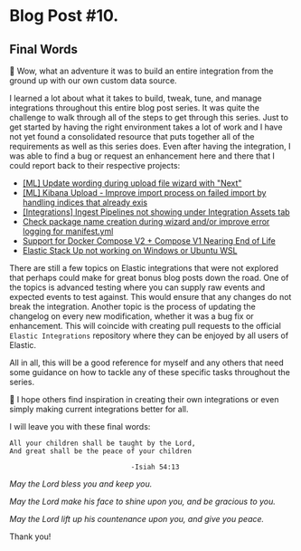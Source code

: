 # Blog Post #10.
## Final Words

💫 Wow, what an adventure it was to build an entire integration from the ground up with our own custom data source.

I learned a lot about what it takes to build, tweak, tune, and manage integrations throughout this entire blog
post series. It was quite the challenge to walk through all of the steps to get through this series. Just to get 
started by having the right environment takes a lot of work and I have not yet found a consolidated resource that
puts together all of the requirements as well as this series does. Even after having the integration, I was able to
find a bug or request an enhancement here and there that I could report back to their respective projects:

- [[ML] Update wording during upload file wizard with "Next"](https://github.com/elastic/kibana/issues/159826)
- [[ML] Kibana Upload - Improve import process on failed import by handling indices that already exis](https://github.com/elastic/kibana/issues/159829)
- [[Integrations] Ingest Pipelines not showing under Integration Assets tab](https://github.com/elastic/kibana/issues/160555)
- [Check package name creation during wizard and/or improve error logging for manifest.yml](https://github.com/elastic/elastic-package/issues/1346)
- [Support for Docker Compose V2 + Compose V1 Nearing End of Life](https://github.com/elastic/elastic-package/issues/1306)
- [Elastic Stack Up not working on Windows or Ubuntu WSL](https://github.com/elastic/elastic-package/issues/1282)

There are still a few topics on Elastic integrations that were not explored that perhaps could make
for great bonus blog posts down the road. One of the topics is advanced testing where you can supply raw events
and expected events to test against. This would ensure that any changes do not break the integration. Another
topic is the process of updating the changelog on every new modification, whether it was a bug fix or enhancement. This 
will coincide with creating pull requests to the official `Elastic Integrations` repository where they can be enjoyed by
all users of Elastic.

All in all, this will be a good reference for myself and any others that need some guidance on how to tackle any of these specific
tasks throughout the series.

🙏 I hope others find inspiration in creating their own integrations or even simply making current integrations better for all.

I will leave you with these final words:

```
All your children shall be taught by the Lord,
And great shall be the peace of your children

                              -Isiah 54:13
```

*May the Lord bless you and keep you.*

*May the Lord make his face to shine upon you, and be gracious to you.*

*May the Lord lift up his countenance upon you, and give you peace.*

Thank you!
